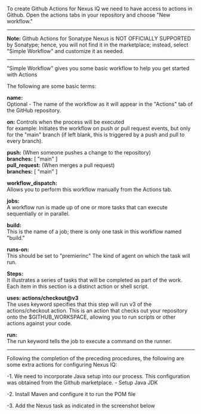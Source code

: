 
To create Github Actions for Nexus IQ we need to have access to actions in Github. Open the actions tabs in your repository and choose "New workflow."

---

**Note:** Github Actions for Sonatype Nexus is NOT OFFICIALLY SUPPORTED by Sonatype; hence, you will not find it in the marketplace; instead, select "Simple Workflow" and customize it as needed.

---

"Simple Workflow" gives you some basic workflow to help you get started with Actions

The following are some basic terms:

**name:**  
Optional - The name of the workflow as it will appear in the "Actions" tab of the GitHub repository.

**on:** Controls when the process will be executed  
for example: Initiates the workflow on push or pull request events, but only for the "main" branch (if left blank, this is triggered by a push and pull to every branch).

  **push:** (When someone pushes a change to the repository)  
  **branches:** [ "main" ]  
  **pull_request:** (When merges a pull request)  
  **branches:** [ "main" ]  

**workflow_dispatch:**  
Allows you to perform this workflow manually from the Actions tab.

**jobs:**  
A workflow run is made up of one or more tasks that can execute sequentially or in parallel.

**build:**  
This is the name of a job; there is only one task in this workflow named "build."

**runs-on:**  
This should be set to "premierinc" The kind of agent on which the task will run.

**Steps:**  
It illustrates a series of tasks that will be completed as part of the work. Each item in this section is a distinct action or shell script.

**uses: actions/checkout@v3**  
The uses keyword specifies that this step will run v3 of the actions/checkout action. This is an action that checks out your repository onto the $GITHUB_WORKSPACE, allowing you to run scripts or other actions against your code.

**run:**  
The run keyword tells the job to execute a command on the runner.

-----

Following the completion of the preceding procedures, the following are some extra actions for configuring Nexus IQ:  

 -1. We need to incorporate Java setup into our process. This configuration was obtained from the Github marketplace. - Setup Java JDK  

 -2. Install Maven and configure it to run the POM file  

 -3. Add the Nexus task as indicated in the screenshot below  
